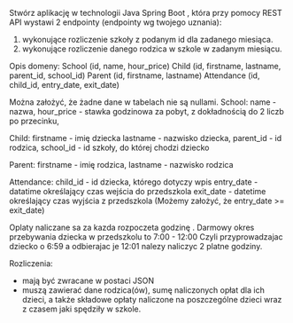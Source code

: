 Stwórz aplikację w technologii Java Spring Boot , która przy pomocy REST API wystawi 2
endpointy (endpointy wg twojego uznania):

1. wykonujące rozliczenie szkoły z podanym id dla zadanego miesiąca.
2. wykonujące rozliczenie danego rodzica w szkole w zadanym miesiącu.

Opis domeny:
School (id, name, hour_price)
Child (id, firstname, lastname, parent_id, school_id)
Parent (id, firstname, lastname)
Attendance (id, child_id, entry_date, exit_date)

Można założyć, że żadne dane w tabelach nie są nullami.
School:
name - nazwa,
hour_price - stawka godzinowa za pobyt, z dokładnością do 2 liczb po przecinku,

Child:
firstname - imię dziecka
lastname - nazwisko dziecka,
parent_id - id rodzica,
school_id - id szkoły, do której chodzi dziecko

Parent:
firstname - imię rodzica,
lastname - nazwisko rodzica

Attendance:
child_id - id dziecka, którego dotyczy wpis
entry_date - datatime określający czas wejścia do przedszkola
exit_date - datetime określający czas wyjścia z przedszkola
(Możemy założyć, że entry_date >= exit_date)

Oplaty naliczane sa za kazda rozpoczeta godzinę .
Darmowy okres przebywania dziecka w przedszkolu to 7:00 - 12:00
Czyli przyprowadzajac dziecko o 6:59 a odbierajac je 12:01 nalezy naliczyc 2 platne
godziny.

Rozliczenia:

- mają być zwracane w postaci JSON
- muszą zawierać dane rodzica(ów), sumę naliczonych opłat dla ich dzieci, a także składowe
  opłaty naliczone na poszczególne dzieci wraz z czasem jaki spędziły w szkole.